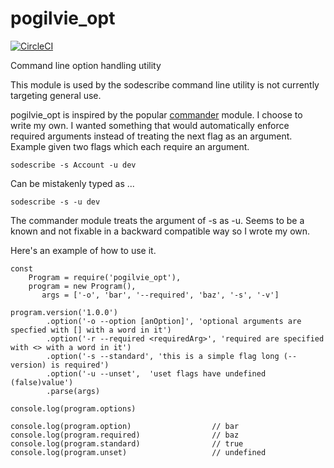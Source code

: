 # pogilvie_opt

[![CircleCI](https://circleci.com/gh/pogilvie/pogilvie_opt.svg?style=svg&circle-token=50d3041852fc202f48bf85a2e75eb24f45529574)](https://circleci.com/gh/pogilvie/pogilvie_opt)

Command line option handling utility

This module is used by the sodescribe command line utility is not
currently targeting general use.

pogilvie_opt is inspired by the popular
[commander](https://www.npmjs.com/package/commander) module.  I choose to write
my own.  I wanted something that would automatically enforce required arguments
instead of treating the next flag as an argument.  Example given two flags which
each require an argument.

````
sodescribe -s Account -u dev
````

Can be mistakenly typed as ...

````
sodescribe -s -u dev
`````
The commander module treats the argument of -s as -u.  Seems to be a known and
not fixable in a backward compatible way so I wrote my own.

Here's an example of how to use it.

````
const
    Program = require('pogilvie_opt'),
    program = new Program(),
       args = ['-o', 'bar', '--required', 'baz', '-s', '-v']
       
program.version('1.0.0')
        .option('-o --option [anOption]', 'optional arguments are specfied with [] with a word in it')
        .option('-r --required <requiredArg>', 'required are specified with <> with a word in it')
        .option('-s --standard', 'this is a simple flag long (-- version) is required')
        .option('-u --unset',  'uset flags have undefined (false)value')
        .parse(args)

console.log(program.options)
       
console.log(program.option)                  // bar
console.log(program.required)                // baz
console.log(program.standard)                // true
console.log(program.unset)                   // undefined
````
